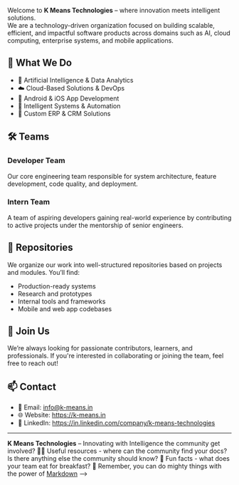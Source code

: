 
Welcome to **K Means Technologies** – where innovation meets intelligent solutions.  
We are a technology-driven organization focused on building scalable, efficient, and impactful software products across domains such as AI, cloud computing, enterprise systems, and mobile applications.

## 🚀 What We Do

- 🤖 Artificial Intelligence & Data Analytics  
- ☁️ Cloud-Based Solutions & DevOps  
- 📱 Android & iOS App Development  
- 🧠 Intelligent Systems & Automation  
- 🧩 Custom ERP & CRM Solutions  

## 🛠️ Teams

### Developer Team
Our core engineering team responsible for system architecture, feature development, code quality, and deployment.

### Intern Team
A team of aspiring developers gaining real-world experience by contributing to active projects under the mentorship of senior engineers.

## 📂 Repositories

We organize our work into well-structured repositories based on projects and modules. You’ll find:

- Production-ready systems
- Research and prototypes
- Internal tools and frameworks
- Mobile and web app codebases

## 📢 Join Us

We’re always looking for passionate contributors, learners, and professionals. If you're interested in collaborating or joining the team, feel free to reach out!

## 📫 Contact

- 📧 Email: info@k-means.in
- 🌐 Website: https://k-means.in 
- 🔗 LinkedIn: https://in.linkedin.com/company/k-means-technologies

---

**K Means Technologies** – Innovating with Intelligence
 the community get involved?
👩‍💻 Useful resources - where can the community find your docs? Is there anything else the community should know?
🍿 Fun facts - what does your team eat for breakfast?
🧙 Remember, you can do mighty things with the power of [Markdown](https://docs.github.com/github/writing-on-github/getting-started-with-writing-and-formatting-on-github/basic-writing-and-formatting-syntax)
-->
